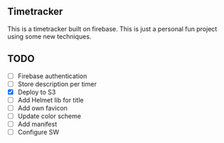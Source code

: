 ## Timetracker
This is a timetracker built on firebase. This is just a personal fun project using some new techniques.

## TODO
- [ ] Firebase authentication
- [ ] Store description per timer
- [x] Deploy to S3
- [ ] Add Helmet lib for title
- [ ] Add own favicon
- [ ] Update color scheme
- [ ] Add manifest
- [ ] Configure SW

